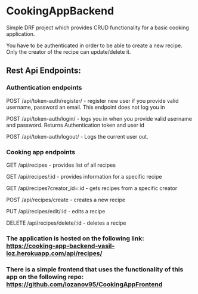 # CookingAppBackend
Simple DRF project which provides CRUD functionality for a basic cooking application.

You have to be authenticated in order to be able to create a new recipe.
Only the creator of the recipe can update/delete it.

## Rest Api Endpoints:

### Authentication endpoints
POST /api/token-auth/register/ - register new user if you provide valid username, password an email. This endpoint does not log you in

POST /api/token-auth/login/ - logs you in when you provide valid username and password. Returns Authentication token and user id

POST /api/token-auth/logout/ - Logs the current user out. 
 
### Cooking app endpoints 
 
GET /api/recipes - provides list of all recipes

GET /api/recipes/:id - provides information for a specific recipe

GET /api/recipes?creator_id=:id - gets recipes from a specific creator

POST /api/recipes/create - creates a new recipe

PUT /api/recipes/edit/:id - edits a recipe

DELETE /api/recipes/delete/:id - deletes a recipe

### The application is hosted on the following link: https://cooking-app-backend-vasil-loz.herokuapp.com/api/recipes/
### There is a  simple frontend that uses the functionality of this app on the following repo: https://github.com/lozanov95/CookingAppFrontend
